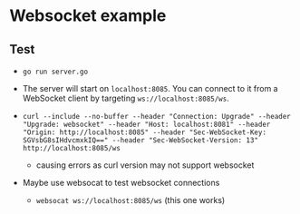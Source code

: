 # Websocket example

## Test


- `go run server.go`
- The server will start on `localhost:8085`. You can connect to it from a WebSocket client by targeting `ws://localhost:8085/ws`.

- `curl --include --no-buffer --header "Connection: Upgrade" --header "Upgrade: websocket" --header "Host: localhost:8081" --header "Origin: http://localhost:8085" --header "Sec-WebSocket-Key: SGVsbG8sIHdvcmxkIQ==" --header "Sec-WebSocket-Version: 13" http://localhost:8085/ws`
  - causing errors as curl version may not support websocket


- Maybe use websocat to test websocket connections
    - `websocat ws://localhost:8085/ws` (this one works)
